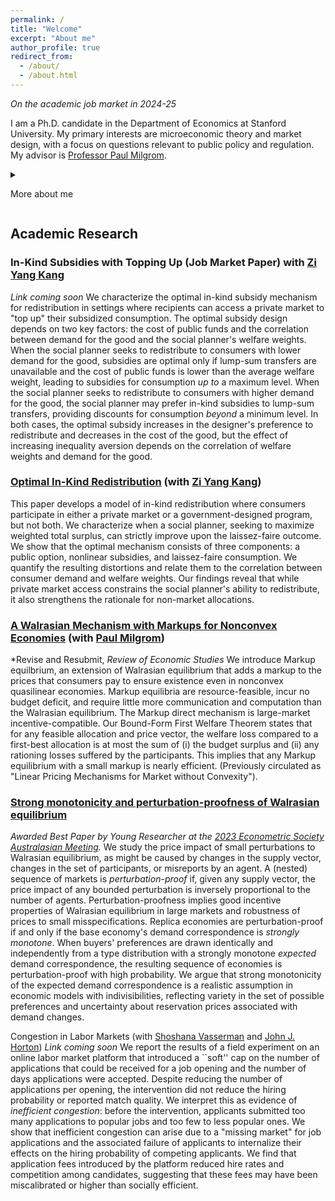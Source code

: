 ```yaml
---
permalink: /
title: "Welcome"
excerpt: "About me"
author_profile: true
redirect_from:
  - /about/
  - /about.html
---
```


_On the academic job market in 2024-25_

I am a Ph.D. candidate in the Department of Economics at Stanford University. My primary interests are microeconomic theory and market design, with a focus on questions relevant to public policy and regulation. My advisor is [Professor Paul Milgrom](https://milgrom.people.stanford.edu/).  

<details>

<summary>

More about me

</summary>

My market design and public policy interests stem partially from my experiences outside academia. Since 2023, I have worked part-time as a consultant at [Auctionomics](https://www.auctionomics.com), analyzing market design practices in online display advertising related to a recent antitrust case against [Google](https://www.nytimes.com/2024/09/27/technology/google-antitrust-case-lawsuit.html). Before coming to the U.S. for graduate studies, I was a policy adviser and speechwriter for [The Hon Dr Jim Chalmers MP](https://jimchalmers.org/), then Shadow Minister for Financial Services and Superannuation, now Treasurer of Australia.

At Stanford, I am supported by the [Gale and Steve Kohlhagen Fellowship in Economics](https://siepr.stanford.edu/people/graduate-fellowship-recipients), the Koret Fellowship (part of the [Stanford Graduate Fellowship Program in Science and Engineering](https://vpge.stanford.edu/fellowships-funding/sgf/details)) and the [Ric Weiland](https://en.wikipedia.org/wiki/Ric_Weiland) Graduate Fellowship. I hold a Master in Public Policy from the Harvard Kennedy School of Government, where I was a John F. Kennedy Fellow, and a Bachelor of Science (Hons) in mathematics from the University of Queensland, where I was University Medallist and Graduate of the Year.

</details>

## Academic Research
### In-Kind Subsidies with Topping Up (Job Market Paper) with [Zi Yang Kang](https://www.ziyangkang.com)
_Link coming soon_
We characterize the optimal in-kind subsidy mechanism for redistribution in settings where recipients can access a private market to "top up" their subsidized consumption. The optimal subsidy design depends on two key factors: the cost of public funds and the correlation between demand for the good and the social planner's welfare weights. When the social planner seeks to redistribute to consumers with lower demand for the good, subsidies are optimal only if lump-sum transfers are unavailable and the cost of public funds is lower than the average welfare weight, leading to subsidies for consumption _up to_ a maximum level. When the social planner seeks to redistribute to consumers with higher demand for the good, the social planner may prefer in-kind subsidies to lump-sum transfers, providing discounts for consumption _beyond_ a minimum level. In both cases, the optimal subsidy increases in the designer's preference to redistribute and decreases in the cost of the good, but the effect of increasing inequality aversion depends on the correlation of welfare weights and demand for the good.

### [Optimal In-Kind Redistribution](https://mitchwatt.github.io/files/OIKR.pdf) (with [Zi Yang Kang](https://www.ziyangkang.com))
This paper develops a model of in-kind redistribution where consumers participate in either a private market or a government-designed program, but not both. We characterize when a social planner, seeking to maximize weighted total surplus, can strictly improve upon the laissez-faire outcome. We show that the optimal mechanism consists of three components: a public option, nonlinear subsidies, and laissez-faire consumption. We quantify the resulting distortions and relate them to the correlation between consumer demand and welfare weights. Our findings reveal that while private market access constrains the social planner's ability to redistribute, it also strengthens the rationale for non-market allocations.

### [A Walrasian Mechanism with Markups for Nonconvex Economies](https://mitchwatt.github.io/files/PricingMechanismsNonConvex.pdf) (with [Paul Milgrom](https://milgrom.people.stanford.edu/))
*Revise and Resubmit, *Review of Economic Studies*
We introduce Markup equilbrium, an extension of Walrasian equilibrium that adds a markup to the prices that consumers pay to ensure existence even in nonconvex quasilinear economies. Markup equilibria are resource-feasible, incur no budget deficit, and require little more communication and computation than the Walrasian equilibrium. The Markup direct mechanism is large-market incentive-compatible. Our Bound-Form First Welfare Theorem states that for any feasible allocation and price vector, the welfare loss compared to a first-best allocation is at most the sum of (i) the budget surplus and (ii) any rationing losses suffered by the participants. This implies that any Markup equilibrium with a small markup is nearly efficient. (Previously circulated as "Linear Pricing Mechanisms for Market without Convexity").

### [Strong monotonicity and perturbation-proofness of Walrasian equilibrium](https://mitchwatt.github.io/files/perturbations.pdf)
*Awarded _Best Paper by Young Researcher_ at the [2023 Econometric Society Australasian Meeting](https://www.esam2023.org).*
We study the price impact of small perturbations to Walrasian equilibrium, as might be caused by changes in the supply vector, changes in the set of participants, or misreports by an agent. A (nested) sequence of markets is *perturbation-proof* if, given any supply vector, the price impact of any bounded perturbation is inversely proportional to the number of agents. Perturbation-proofness implies good incentive properties of Walrasian equilibrium in large markets and robustness of prices to small misspecifications. Replica economies are perturbation-proof if and only if the base economy's demand correspondence is *strongly monotone*. When buyers' preferences are drawn identically and independently from a type distribution with a strongly monotone *expected* demand correspondence, the resulting sequence of economies is perturbation-proof with high probability. We argue that strong monotonicity of the expected demand correspondence is a realistic assumption in economic models with indivisibilities, reflecting variety in the set of possible preferences and uncertainty about reservation prices associated with demand changes.
  
Congestion in Labor Markets (with [Shoshana Vasserman](https://shoshanavasserman.com/) and [John J. Horton](http://john-joseph-horton.com/))
_Link coming soon_
We report the results of a field experiment on an online labor market platform that introduced a ``soft'' cap on the number of applications that could be received for a job opening and the number of days applications were accepted. Despite reducing the number of applications per opening, the intervention did not reduce the hiring probability or reported match quality. We interpret this as evidence of _inefficient congestion_: before the intervention, applicants submitted too many applications to popular jobs and too few to less popular ones. We show that inefficient congestion can arise due to a "missing market" for job applications and the associated failure of applicants to internalize their effects on the hiring probability of competing applicants. We find that application fees introduced by the platform reduced hire rates and competition among candidates, suggesting that these fees may have been miscalibrated or higher than socially efficient.
